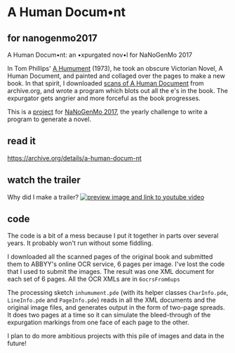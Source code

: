 # A Human Docum•nt
## for nanogenmo2017
A Human Docum•nt: an •xpurgated nov•l for NaNoGenMo 2017

In Tom Phillips' [A Humument](http://www.tomphillips.co.uk/humument) (1973), he took an obscure Victorian Novel, A Human Document, and painted and collaged over the pages to make a new book. In that spirit, I downloaded [scans of A Human Document](https://archive.org/details/humandocumentnov01malluoft) from archive.org, and wrote a program which blots out all the e's in the book. The expurgator gets angrier and more forceful as the book progresses.

This is a [project](https://github.com/NaNoGenMo/2017/issues/115) for [NaNoGenMo 2017](https://github.com/NaNoGenMo/2017/), the yearly challenge to write a program to generate a novel.

## read it
https://archive.org/details/a-human-docum-nt

## watch the trailer
Why did I make a trailer?
[![preview image and link to youtube video](https://img.youtube.com/vi/yKq9d2IgPvw/0.jpg)](https://www.youtube.com/watch?v=yKq9d2IgPvw)

## code

The code is a bit of a mess because I put it together in parts over several years. It probably won't run without some fiddling.

I downloaded all the scanned pages of the original book and submitted them to ABBYY's online OCR service, 6 pages per image. I've lost the code that I used to submit the images. The result was one XML document for each set of 6 pages. All the OCR XMLs are in `6ocrsFrom6ups`

The processing sketch `inhumument.pde` (with its helper classes `CharInfo.pde`, `LineInfo.pde` and `PageInfo.pde`) reads in all the XML documents and the original image files, and generates output in the form of two-page spreads. It does two pages at a time so it can simulate the bleed-through of the expurgation markings from one face of each page to the other. 

I plan to do more ambitious projects with this pile of images and data in the future!
